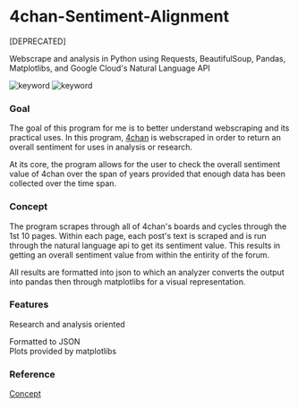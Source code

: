 # 4chan-Sentiment-Alignment
[DEPRECATED]

Webscrape and analysis in Python using Requests, BeautifulSoup, Pandas, Matplotlibs, and Google Cloud's Natural Language API

![keyword]()
![keyword]()

### Goal

The goal of this program for me is to better understand webscraping and its practical uses. In this program, [4chan](http://www.4chan.org/) is webscraped in order to return an overall sentiment for uses in analysis or research. 

At its core, the program allows for the user to check the overall sentiment value of 4chan over the span of years provided that enough data has been collected over the time span.

### Concept

The program scrapes through all of 4chan's boards and cycles through the 1st 10 pages. Within each page, each post's text is scraped and is run through the natural language api to get its sentiment value. This results in getting an overall sentiment value from within the entirity of the forum.

All results are formatted into json to which an analyzer converts the output into pandas then through matplotlibs for a visual representation.

### Features

Research and analysis oriented

Formatted to JSON  
Plots provided by matplotlibs

### Reference

[Concept](https://www.learndatasci.com/tutorials/ultimate-guide-web-scraping-w-python-requests-and-beautifulsoup/)
